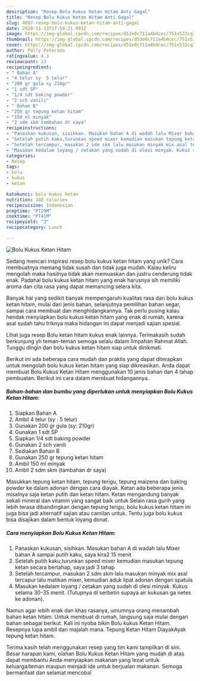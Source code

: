 ```yaml
---
description: "Resep Bolu Kukus Ketan Hitam Anti Gagal"
title: "Resep Bolu Kukus Ketan Hitam Anti Gagal"
slug: 4697-resep-bolu-kukus-ketan-hitam-anti-gagal
date: 2020-11-13T17:59:21.991Z
image: https://img-global.cpcdn.com/recipes/d53e0c711a4b4cec/751x532cq70/bolu-kukus-ketan-hitam-foto-resep-utama.jpg
thumbnail: https://img-global.cpcdn.com/recipes/d53e0c711a4b4cec/751x532cq70/bolu-kukus-ketan-hitam-foto-resep-utama.jpg
cover: https://img-global.cpcdn.com/recipes/d53e0c711a4b4cec/751x532cq70/bolu-kukus-ketan-hitam-foto-resep-utama.jpg
author: Polly Peterson
ratingvalue: 4.3
reviewcount: 13
recipeingredient:
- " Bahan A"
- "4 telur sy  5 telur"
- "200 gr gula sy 210gr"
- "1 sdt SP"
- "1/4 sdt baking powder"
- "2 sch vanili"
- " Bahan B"
- "250 gr tepung ketan hitam"
- "150 ml minyak"
- "2 sdm skm tambahan dr saya"
recipeinstructions:
- "Panaskan kukusan, sisihkan. Masukan bahan A di wadah lalu Mixer bahan A sampai putih kaku, saya kira2 15 menit"
- "Setelah putih kaku,turunkan speed mixer kemudian masukan tepung ketan secara bertahap, saya jadi 3 tahap"
- "Setelah tercampur, masukan 2 sdm skm lalu masukan minyak mix asal tercapur lalu matikan mixer, kemudian aduk lipat adonan dengan spatula"
- "Masukan kedalam loyang / cetakan yang sudah di olesi minyak. Kukus selama 30-35 menit. (Tutupnya di serbetin supaya air kukusan ga netes ke adonan)."
categories:
- Resep
tags:
- bolu
- kukus
- ketan

katakunci: bolu kukus ketan 
nutrition: 148 calories
recipecuisine: Indonesian
preptime: "PT29M"
cooktime: "PT41M"
recipeyield: "3"
recipecategory: Lunch

---
```



![Bolu Kukus Ketan Hitam](https://img-global.cpcdn.com/recipes/d53e0c711a4b4cec/751x532cq70/bolu-kukus-ketan-hitam-foto-resep-utama.jpg)

Sedang mencari inspirasi resep bolu kukus ketan hitam yang unik? Cara membuatnya memang tidak susah dan tidak juga mudah. Kalau keliru mengolah maka hasilnya tidak akan memuaskan dan justru cenderung tidak enak. Padahal bolu kukus ketan hitam yang enak harusnya sih memiliki aroma dan cita rasa yang dapat memancing selera kita.

Banyak hal yang sedikit banyak mempengaruhi kualitas rasa dari bolu kukus ketan hitam, mulai dari jenis bahan, selanjutnya pemilihan bahan segar, sampai cara membuat dan menghidangkannya. Tak perlu pusing kalau hendak menyiapkan bolu kukus ketan hitam yang enak di rumah, karena asal sudah tahu triknya maka hidangan ini dapat menjadi sajian spesial.

Lihat juga resep Bolu ketan hitam kukus enak lainnya. Terimakasih sudah berkunjung yh teman-teman semoga selalu dalam limpahan Rahmat Allah. Tunggu dingin dan bolu kukus ketan hitam siap untuk dinikmati.


Berikut ini ada beberapa cara mudah dan praktis yang dapat diterapkan untuk mengolah bolu kukus ketan hitam yang siap dikreasikan. Anda dapat membuat Bolu Kukus Ketan Hitam menggunakan 10 jenis bahan dan 4 tahap pembuatan. Berikut ini cara dalam membuat hidangannya.

<!--inarticleads1-->

##### Bahan-bahan dan bumbu yang diperlukan untuk menyiapkan Bolu Kukus Ketan Hitam:

1. Siapkan  Bahan A
1. Ambil 4 telur (sy : 5 telur)
1. Gunakan 200 gr gula (sy: 210gr)
1. Gunakan 1 sdt SP
1. Siapkan 1/4 sdt baking powder
1. Gunakan 2 sch vanili
1. Sediakan  Bahan B
1. Gunakan 250 gr tepung ketan hitam
1. Ambil 150 ml minyak
1. Ambil 2 sdm skm (tambahan dr saya)


Masukkan tepung ketan hitam, tepung terigu, tepung maizena dan baking powder ke dalam adonan dengan cara diayak. Ketan ada beberapa jenis misalnya saja ketan putih dan ketan hitam. Ketan mengandung banyak sekali mineral dan vitamin yang sangat baik untuk Selain rasa gurih yang lebih terasa dibandingkan dengan tepung terigu, bolu kukus ketan hitam ini juga bisa jadi alternatif sajian atau camilan untuk. Tentu juga bolu kukus bisa disajikan dalam bentuk loyang donat. 

<!--inarticleads2-->

##### Cara menyiapkan Bolu Kukus Ketan Hitam:

1. Panaskan kukusan, sisihkan. Masukan bahan A di wadah lalu Mixer bahan A sampai putih kaku, saya kira2 15 menit
1. Setelah putih kaku,turunkan speed mixer kemudian masukan tepung ketan secara bertahap, saya jadi 3 tahap
1. Setelah tercampur, masukan 2 sdm skm lalu masukan minyak mix asal tercapur lalu matikan mixer, kemudian aduk lipat adonan dengan spatula
1. Masukan kedalam loyang / cetakan yang sudah di olesi minyak. Kukus selama 30-35 menit. (Tutupnya di serbetin supaya air kukusan ga netes ke adonan).


Namun agar lebih enak dan khas rasanya, umumnya orang menambah bahan ketan hitam. Untuk membuat di rumah, langsung saja mulai dengan bahan sebagai berikut. Kali ini nyoba bikin Bolu kukus Ketan Hitam. Resepnya lupa ambil dari majalah mana. Tepung Ketan Hitam DiayakAyak tepung ketan hitam. 

Terima kasih telah menggunakan resep yang tim kami tampilkan di sini. Besar harapan kami, olahan Bolu Kukus Ketan Hitam yang mudah di atas dapat membantu Anda menyiapkan makanan yang lezat untuk keluarga/teman maupun menjadi ide untuk berjualan makanan. Semoga bermanfaat dan selamat mencoba!
